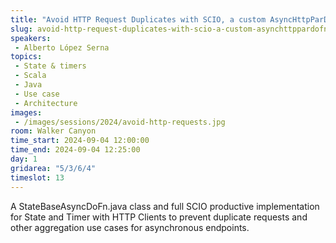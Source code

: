 ```yaml
---
title: "Avoid HTTP Request Duplicates with SCIO, a custom AsyncHttpParDoFn and State & Timers"
slug: avoid-http-request-duplicates-with-scio-a-custom-asynchttppardofn-and-state-timers
speakers:
 - Alberto López Serna
topics:
 - State & timers
 - Scala
 - Java
 - Use case
 - Architecture
images:
 - /images/sessions/2024/avoid-http-requests.jpg 
room: Walker Canyon
time_start: 2024-09-04 12:00:00
time_end: 2024-09-04 12:25:00
day: 1
gridarea: "5/3/6/4"
timeslot: 13
---
```


A StateBaseAsyncDoFn.java class and full SCIO productive implementation for State and Timer with HTTP Clients to prevent duplicate requests and other aggregation use cases for asynchronous endpoints.